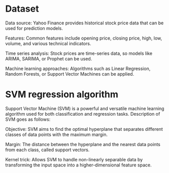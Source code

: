 # Dataset

Data source: Yahoo Finance provides historical stock price data that can be used for prediction models.

Features: Common features include opening price, closing price, high, low, volume, and various technical indicators.

Time series analysis: Stock prices are time-series data, so models like ARIMA, SARIMA, or Prophet can be used.

Machine learning approaches: Algorithms such as Linear Regression, Random Forests, or Support Vector Machines can be applied.



# SVM regression algorithm

Support Vector Machine (SVM) is a powerful and versatile machine learning algorithm used for both classification and regression tasks. Description of SVM goes as follows:

Objective: SVM aims to find the optimal hyperplane that separates different classes of data points with the maximum margin.

Margin: The distance between the hyperplane and the nearest data points from each class, called support vectors.

Kernel trick: Allows SVM to handle non-linearly separable data by transforming the input space into a higher-dimensional feature space.
